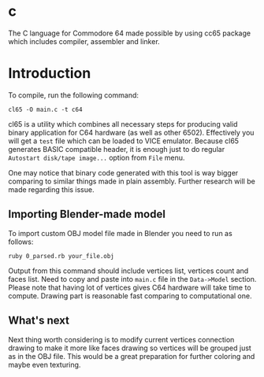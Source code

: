 # c

The C language for Commodore 64 made possible by using cc65 package which includes compiler, assembler and linker.

# Introduction

To compile, run the following command:

```cl65 -O main.c -t c64```

cl65 is a utility which combines all necessary steps for producing valid binary application for C64 hardware (as well as other 6502). Effectively you will get a ```test``` file which can be loaded to VICE emulator. Because cl65 generates BASIC compatible header, it is enough just to do regular ```Autostart disk/tape image...``` option from ```File``` menu.

One may notice that binary code generated with this tool is way bigger comparing to similar things made in plain assembly. Further research will be made regarding this issue. 

## Importing Blender-made model

To import custom OBJ model file made in Blender you need to run as follows:

```cd models
ruby 0_parsed.rb your_file.obj 
```

Output from this command should include vertices list, vertices count and faces list. Need to copy and paste into ```main.c``` file in the ```Data->Model``` section. Please note that having lot of vertices gives C64 hardware will take time to compute. Drawing part is reasonable fast comparing to computational one.

## What's next

Next thing worth considering is to modify current vertices connection drawing to make it more like faces drawing so vertices will be grouped just as in the OBJ file. This would be a great preparation for further coloring and maybe even texturing.
